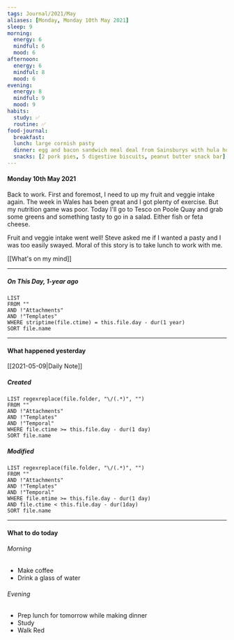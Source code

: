 ```yaml
---
tags: Journal/2021/May
aliases: [Monday, Monday 10th May 2021]
sleep: 9
morning:
  energy: 6 
  mindful: 6
  mood: 6
afternoon:
  energy: 6
  mindful: 8
  mood: 6
evening:
  energy: 8
  mindful: 9
  mood: 9
habits:
  study: ✅
  routine: ✅
food-journal:
  breakfast: 
  lunch: large cornish pasty
  dinner: egg and bacon sandwich meal deal from Sainsburys with hula hoops and bottle of coke
  snacks: [2 pork pies, 5 digestive biscuits, peanut butter snack bar]
---
```

#### Monday 10th May 2021
Back to work. First and foremost, I need to up my fruit and veggie intake again. The week in Wales has been great and I got plenty of exercise. But my nutrition game was poor. Today I'll go to Tesco on Poole Quay and grab some greens and something tasty to go in a salad. Either fish or feta cheese.

Fruit and veggie intake went well! Steve asked me if I wanted a pasty and I was too easily swayed. Moral of this story is to take lunch to work with me. 

[[What's on my mind]]

---
 
##### On This Day, 1-year ago

```dataview
LIST
FROM ""
AND !"Attachments"
AND !"Templates"
WHERE striptime(file.ctime) = this.file.day - dur(1 year)
SORT file.name
```

---
#### What happened yesterday

[[2021-05-09|Daily Note]]

##### Created

```dataview
LIST regexreplace(file.folder, "\/(.*)", "")
FROM ""
AND !"Attachments"
AND !"Templates"
AND !"Temporal"
WHERE file.ctime >= this.file.day - dur(1 day)
SORT file.name
```

##### Modified

```dataview
LIST regexreplace(file.folder, "\/(.*)", "")
FROM ""
AND !"Attachments"
AND !"Templates"
AND !"Temporal"
WHERE file.mtime >= this.file.day - dur(1 day)
AND file.ctime < this.file.day - dur(1day)
SORT file.name
```

---

#### What to do today

###### Morning
- Make coffee
- Drink a glass of water

###### Evening
- Prep lunch for tomorrow while making dinner
- Study
- Walk Red






